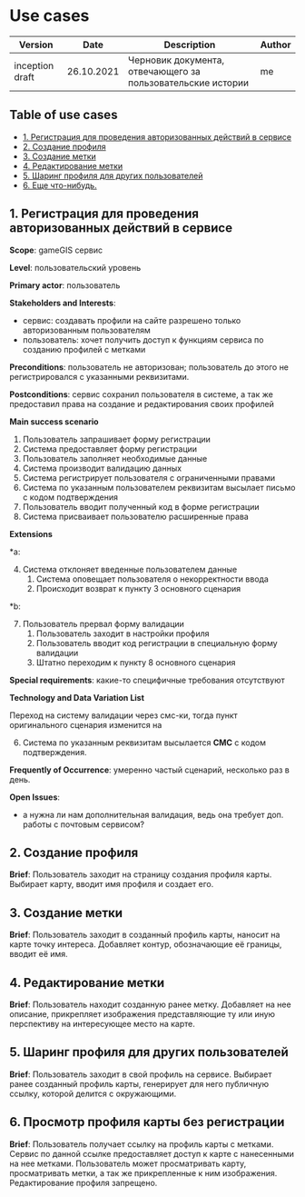 # Use cases <!-- omit in toc -->
|Version|Date|Description|Author|
|---|---|---|---|
|inception draft|26.10.2021|Черновик документа, отвечающего за пользовательские истории|me|

## Table of use cases <!-- omit in toc -->
- [1. Регистрация для проведения авторизованных действий в сервисе](#1-регистрация-для-проведения-авторизованных-действий-в-сервисе)
- [2. Создание профиля](#2-создание-профиля)
- [3. Создание метки](#3-создание-метки)
- [4. Редактирование метки](#4-редактирование-метки)
- [5. Шаринг профиля для других пользователей](#5-шаринг-профиля-для-других-пользователей)
- [6. Еще что-нибудь.](#6-еще-что-нибудь)

## 1. Регистрация для проведения авторизованных действий в сервисе
**Scope**: gameGIS сервис

**Level**: пользовательский уровень

**Primary actor**: пользователь

**Stakeholders and Interests**:
- сервис: создавать профили на сайте разрешено только авторизованным пользователям
- пользователь: хочет получить доступ к функциям сервиса по созданию профилей с метками

**Preconditions**: пользователь не авторизован; пользователь до этого не регистрировался с указанными реквизитами.

**Postconditions**: сервис сохранил пользователя в системе, а так же предоставил права на создание и редактирования своих профилей

**Main success scenario**
1. Пользователь запрашивает форму регистрации
2. Система предоставляет форму регистрации
3. Пользователь заполняет необходимые данные
4. Система производит валидацию данных
5. Система регистрирует пользователя с ограниченными правами
6. Система по указанным пользователем реквизитам высылает письмо с кодом подтверждения
7. Пользователь вводит полученный код в форме регистрации
8. Система присваивает пользователю расширенные права
   
**Extensions**

*a:

4. Система отклоняет введенные пользователем данные
   1.  Система оповещает пользователя о некорректности ввода
   2.  Происходит возврат к пункту 3 основного сценария

*b:

7. Пользователь прервал форму валидации
   1. Пользователь заходит в настройки профиля
   2. Пользователь вводит код регистрации в специальную форму валидации
   3. Штатно переходим к пункту 8 основного сценария

**Special requirements**: какие-то специфичные требования отсутствуют

**Technology and Data Variation List**

Переход на систему валидации через смс-ки, тогда пункт оригинального сценария изменится на

6. Система по указанным реквизитам высылается **СМС** с кодом подтверждения.

**Frequently of Occurrence**: умеренно частый сценарий, несколько раз в день.


**Open Issues**:
- а нужна ли нам дополнительная валидация, ведь она требует доп. работы с почтовым сервисом?

## 2. Создание профиля
**Brief**: Пользователь заходит на страницу создания профиля карты. Выбирает карту, вводит имя профиля и создает его.

## 3. Создание метки
**Brief**: Пользователь заходит в созданный профиль карты, наносит на карте точку интереса. Добавляет контур, обозначающие её границы, вводит её имя.

## 4. Редактирование метки
**Brief**: Пользователь находит созданную ранее метку. Добавляет на нее описание, прикрепляет изображения представляющие ту или иную перспективу на интересующее место на карте.

## 5. Шаринг профиля для других пользователей
**Brief**: Пользователь заходит в свой профиль на сервисе. Выбирает ранее созданный профиль карты, генерирует для него публичную ссылку, которой делится с окружающими.

## 6. Просмотр профиля карты без регистрации
**Brief**: Пользователь получает ссылку на профиль карты с метками. Сервис по данной ссылке предоставляет доступ к карте с нанесенными на нее метками. Пользователь может просматривать карту, просматривать метки, а так же прикрепленные к ним изображения. Редактирование профиля запрещено.